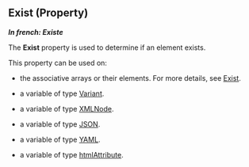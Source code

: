 
## Exist (Property)

***In french: Existe***
	



<a name="XUse"></a>
<a name="Use"></a>
<a name="description"></a>
The **Exist** property is used to determine if an element exists. 

This property can be used on:

- the associative arrays or their elements. For more details, see [Exist](../Proprietes/1000022167.md).

- a variable of type [Variant](../Motscles/1514019.md). 

- a variable of type [XMLNode](../WDLang5/1000018786.md). 

- a variable of type [JSON](../Motscles/1000023611.md). 

- a variable of type [YAML](../Motscles/1000024438.md). 

- a variable of type [htmlAttribute](../WDLang5/1000025912.md). 




